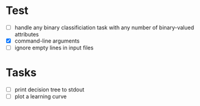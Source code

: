 # Test
- [ ] handle any binary classificiation task with any number of binary-valued attributes
- [x] command-line arguments
- [ ] ignore empty lines in input files

# Tasks
- [ ] print decision tree to stdout
- [ ] plot a learning curve